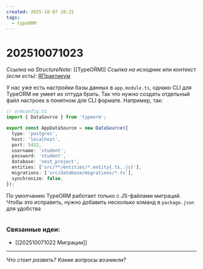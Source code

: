 ```yaml
---
created: 2025-10-07 10:22
tags:
  - typeORM
---
```

# 202510071023
*Ссылка на StructureNote:* [[TypeORM]]
*Ссылка на исходник или контекст (если есть):* [ЯПрактикум](https://practicum.yandex.ru/learn/backend-nodejs/courses/a4214ab0-2146-4152-b90e-651bf4c7ca5e/sprints/564244/topics/104f2765-a9c9-4617-8a5e-f21b675cf9b3/lessons/1a33d1dc-5929-45e0-98a4-01974cd651dc/)

У нас уже есть настройки базы данных в `app.module.ts`, однако CLI для TypeORM не умеет их оттуда брать. Так что нужно создать отдельный файл настроек в понятном для CLI формате. Например, так:
```ts
// ormconfig.ts
import { DataSource } from 'typeorm';

export const AppDataSource = new DataSource({
  type: 'postgres',
  host: 'localhost',
  port: 5432,
  username: 'student',
  password: 'student',
  database: 'nest_project',
  entities: ['src/**/entities/*.entity{.ts,.js}'],
  migrations: ['src/database/migrations/*.ts'],
  synchronize: false,
});
```
По умолчанию TypeORM работает только с JS-файлами миграций. Чтобы это исправить, нужно добавить несколько команд в `package.json` для удобства
```ts
```
### Связанные идеи:
* [[202510071022 Миграции]]
---

*Что стоит развить? Какие вопросы возникли?*